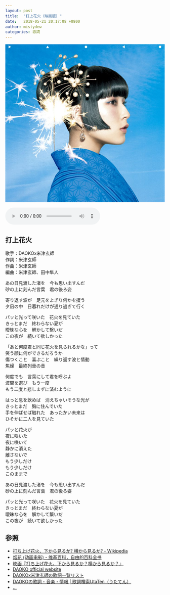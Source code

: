 ```yaml
---
layout: post
title:  "打上花火（映画版）"
date:   2018-05-21 20:17:08 +0800
author: mistydew
categories: 歌詞
---
```

![uchiagehanabi](/images/20180521/uchiagehanabi.jpg)

<audio controls>
  <source src="https://raw.githubusercontent.com/mistydew/audio/master/%E6%89%93%E4%B8%8A%E8%8A%B1%E7%81%AB%EF%BC%88%E6%98%A0%E7%94%BB%E7%89%88%EF%BC%89.mp3" type="audio/mpeg">
您的浏览器不支持 audio 元素。
</audio>

## 打上花火

歌手：DAOKOx米津玄師<br>
作詞：米津玄師<br>
作曲：米津玄師<br>
編曲：米津玄師、田中隼人

あの日見渡した渚を　今も思い出すんだ<br>
砂の上に刻んだ言葉　君の後ろ姿

寄り返す波が　足元をよぎり何かを攫う<br>
夕凪の中　日暮れだけが通り過ぎて行く

パッと光って咲いた　花火を見ていた<br>
きっとまだ　終わらない夏が<br>
曖昧な心を　解かして繋いだ<br>
この夜が　続いて欲しかった

「あと何度君と同じ花火を見られるかな」って<br>
笑う顔に何ができるだろうか<br>
傷つくこと　喜ぶこと　繰り返す波と情動<br>
焦燥　最終列車の音

何度でも　言葉にして君を呼ぶよ<br>
波間を選び　もう一度<br>
もう二度と悲しまずに済むように

はっと息を飲めば　消えちゃいそうな光が<br>
きっとまだ　胸に住んでいた<br>
手を伸ばせば触れた　あったかい未来は<br>
ひそかに二人を見ていた

パッと花火が<br>
夜に咲いた<br>
夜に咲いて<br>
静かに消えた<br>
離さないで<br>
もう少しだけ<br>
もう少しだけ<br>
このままで

あの日見渡した渚を　今も思い出すんだ<br>
砂の上に刻んだ言葉　君の後ろ姿

パッと光って咲いた　花火を見ていた<br>
きっとまだ　終わらない夏が<br>
曖昧な心を　解かして繋いだ<br>
この夜が　続いて欲しかった

## 参照
* [打ち上げ花火、下から見るか? 横から見るか? - Wikipedia](https://ja.wikipedia.org/wiki/%E6%89%93%E3%81%A1%E4%B8%8A%E3%81%92%E8%8A%B1%E7%81%AB%E3%80%81%E4%B8%8B%E3%81%8B%E3%82%89%E8%A6%8B%E3%82%8B%E3%81%8B%3F_%E6%A8%AA%E3%81%8B%E3%82%89%E8%A6%8B%E3%82%8B%E3%81%8B%3F)
* [烟花 (动画电影) - 维基百科，自由的百科全书](https://zh.wikipedia.org/wiki/%E7%85%99%E8%8A%B1_(%E5%8B%95%E7%95%AB%E9%9B%BB%E5%BD%B1))
* [映画『打ち上げ花火、下から見るか？横から見るか？』](http://www.uchiagehanabi.jp)
* [DAOKO official website](http://daoko.jp)
* [DAOKOx米津玄師の歌詞一覧リスト](https://www.uta-net.com/artist/22862)
* [DAOKOの歌詞・音楽・情報 \| 歌詞検索UtaTen（うたてん）](https://utaten.com/artist/DAOKO)
* [...](https://github.com/mistydew)
